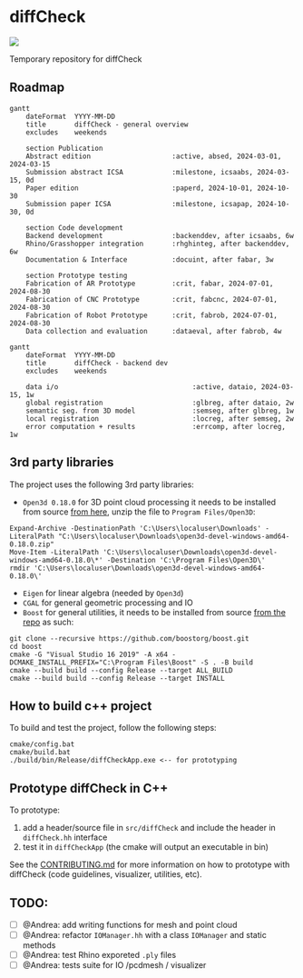 # diffCheck
<p align="left">
    <img src="https://github.com/diffCheckOrg/diffCheck/actions/workflows/win-build.yml/badge.svg">
</p>

Temporary repository for diffCheck

## Roadmap

```mermaid
gantt
    dateFormat  YYYY-MM-DD
    title       diffCheck - general overview
    excludes    weekends

    section Publication
    Abstract edition                    :active, absed, 2024-03-01, 2024-03-15
    Submission abstract ICSA            :milestone, icsaabs, 2024-03-15, 0d
    Paper edition                       :paperd, 2024-10-01, 2024-10-30
    Submission paper ICSA               :milestone, icsapap, 2024-10-30, 0d

    section Code development
    Backend development                 :backenddev, after icsaabs, 6w
    Rhino/Grasshopper integration       :rhghinteg, after backenddev, 6w
    Documentation & Interface           :docuint, after fabar, 3w

    section Prototype testing
    Fabrication of AR Prototype         :crit, fabar, 2024-07-01, 2024-08-30
    Fabrication of CNC Prototype        :crit, fabcnc, 2024-07-01, 2024-08-30
    Fabrication of Robot Prototype      :crit, fabrob, 2024-07-01, 2024-08-30
    Data collection and evaluation      :dataeval, after fabrob, 4w
```

```mermaid
gantt
    dateFormat  YYYY-MM-DD
    title       diffCheck - backend dev
    excludes    weekends

    data i/o                                 :active, dataio, 2024-03-15, 1w
    global registration                      :glbreg, after dataio, 2w
    semantic seg. from 3D model              :semseg, after glbreg, 1w
    local registration                       :locreg, after semseg, 2w
    error computation + results              :errcomp, after locreg, 1w
```

## 3rd party libraries

The project uses the following 3rd party libraries:
- `Open3d 0.18.0` for 3D point cloud processing it needs to be installed from source [from here](https://github.com/isl-org/Open3D/releases/download/v0.18.0/open3d-devel-windows-amd64-0.18.0.zip), unzip the file to `Program Files/Open3D`:
```terminal
Expand-Archive -DestinationPath 'C:\Users\localuser\Downloads' -LiteralPath "C:\Users\localuser\Downloads\open3d-devel-windows-amd64-0.18.0.zip"
Move-Item -LiteralPath 'C:\Users\localuser\Downloads\open3d-devel-windows-amd64-0.18.0\*' -Destination 'C:\Program Files\Open3D\'
rmdir 'C:\Users\localuser\Downloads\open3d-devel-windows-amd64-0.18.0\'
```
- `Eigen` for linear algebra (needed by `Open3d`)
- `CGAL` for general geometric processing and IO
- `Boost` for general utilities, it needs to be installed from source [from the repo](https://github.com/boostorg/boost) as such:
```terminal
git clone --recursive https://github.com/boostorg/boost.git
cd boost
cmake -G "Visual Studio 16 2019" -A x64 -DCMAKE_INSTALL_PREFIX="C:\Program Files\Boost" -S . -B build
cmake --build build --config Release --target ALL_BUILD
cmake --build build --config Release --target INSTALL
```

## How to build c++ project
To build and test the project, follow the following steps:

```terminal
cmake/config.bat
cmake/build.bat
./build/bin/Release/diffCheckApp.exe <-- for prototyping
```

## Prototype diffCheck in C++
To prototype:
1) add a header/source file in `src/diffCheck` and include the header in `diffCheck.hh` interface
1) test it in `diffCheckApp` (the cmake will output an executable in bin)

See the [CONTRIBUTING.md](https://github.com/diffCheckOrg/diffCheck/blob/main/CONTRIBUTING.md) for more information on how to prototype with diffCheck (code guidelines, visualizer, utilities, etc).


## TODO:
- [ ] @Andrea: add writing functions for mesh and point cloud
- [ ] @Andrea: refactor `IOManager.hh` with a class `IOManager` and static methods
- [ ] @Andrea: test Rhino exporeted `.ply` files
- [ ] @Andrea: tests suite for IO /pcdmesh / visualizer
